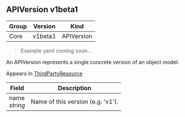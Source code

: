 ## APIVersion v1beta1

Group        | Version     | Kind
------------ | ---------- | -----------
Core | v1beta1 | APIVersion

> Example yaml coming soon...



An APIVersion represents a single concrete version of an object model.

<aside class="notice">
Appears In  <a href="#thirdpartyresource-v1beta1">ThirdPartyResource</a> </aside>

Field        | Description
------------ | -----------
name <br /> *string* | Name of this version (e.g. 'v1').


